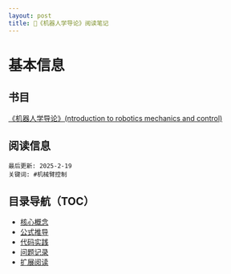```yaml
---
layout: post
title: 👋《机器人学导论》阅读笔记
---
```

# 基本信息
## 书目
[《机器人学导论》(ntroduction to robotics mechanics and control)](https://z-library.sk/book/18192065/4684aa/%E6%9C%BA%E5%99%A8%E4%BA%BA%E5%AD%A6%E5%AF%BC%E8%AE%BA-introduction-to-robotics-mechanics-and-control.html)
## 阅读信息
`最后更新: 2025-2-19`  
`关键词: #机械臂控制` 

## 目录导航（TOC）
- [核心概念](#核心概念)  
- [公式推导](#公式推导)  
- [代码实践](#代码实践)  
- [问题记录](#问题记录)  
- [扩展阅读](#扩展阅读)


<!--more-->